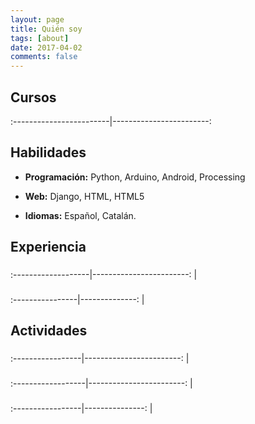```yaml
---
layout: page
title: Quién soy
tags: [about]
date: 2017-04-02
comments: false
---
```


## Cursos



:------------------------|------------------------:


## Habilidades

* __Programación:__ Python, Arduino, Android, Processing

* __Web:__ Django, HTML, HTML5

* __Idiomas:__ Español, Catalán.

## Experiencia

### 

:-------------------|------------------------:
   | 



### 

:----------------|--------------:
|



## Actividades 

### 

:-----------------|------------------------:
                  | 


### 

:------------------|------------------------:
                   |

### 

:-----------------|---------------:
                  | 

